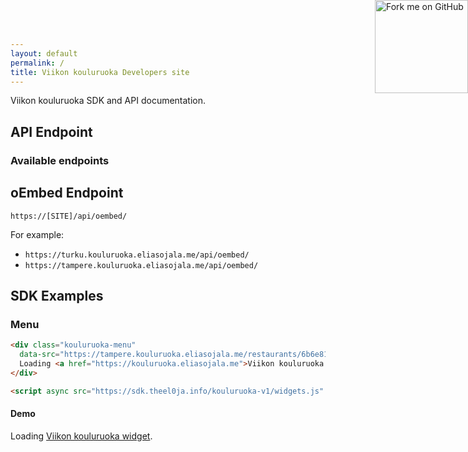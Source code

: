 ```yaml
---
layout: default
permalink: /
title: Viikon kouluruoka Developers site
---
```


<a href="https://github.com/theel0ja/viikon-kouluruoka-sdk"><img style="position: absolute; top: 0; right: 0; border: 0; width: 149px; height: 149px;" src="https://aral.github.io/fork-me-on-github-retina-ribbons/right-orange@2x.png" alt="Fork me on GitHub"></a>

Viikon kouluruoka SDK and API documentation.

## API Endpoint

### Available endpoints
<ul id="availableEndpoints"></ul>

## oEmbed Endpoint
`https://[SITE]/api/oembed/`

For example:
* `https://turku.kouluruoka.eliasojala.me/api/oembed/`
* `https://tampere.kouluruoka.eliasojala.me/api/oembed/`

## SDK Examples

### Menu

```html
<div class="kouluruoka-menu"
  data-src="https://tampere.kouluruoka.eliasojala.me/restaurants/6b6e81cd-3b72-e511-b1dd-18a9054d8b42">
  Loading <a href="https://kouluruoka.eliasojala.me">Viikon kouluruoka widget</a>.
</div>

<script async src="https://sdk.theel0ja.info/kouluruoka-v1/widgets.js" charset="utf-8"></script>
```

#### Demo

<div class="kouluruoka-menu"
  data-src="https://tampere.kouluruoka.eliasojala.me/restaurants/6b6e81cd-3b72-e511-b1dd-18a9054d8b42">
  Loading <a href="https://kouluruoka.eliasojala.me">Viikon kouluruoka widget</a>.
</div>

<script async src="https://sdk.theel0ja.info/kouluruoka-v1/widgets.js" charset="utf-8"></script>

<!-- Available endpoints -->
<script src="./script.js"></script>
<script src="https://turku.kouluruoka.eliasojala.me/api/sites?callback=listEndpoints"></script>
